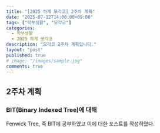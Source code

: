 ```yaml
---
title: "[2025 하계 모각코] 2주차 계획"
date: "2025-07-12T14:00:00+09:00"
tags: ["학부생활", "모각코"]
categories:
  - 학부생활
  - 2025 하계 모각코
description: "모각코 2주차 계획입니다."
layout: "post"
published: true
# image: "/images/sample.jpg"
comments: true
---
```


## 2주차 계획
### BIT(Binary Indexed Tree)에 대해 
Fenwick Tree, 즉 BIT에 공부하였고 이에 대한 포스트를 작성하였다.

